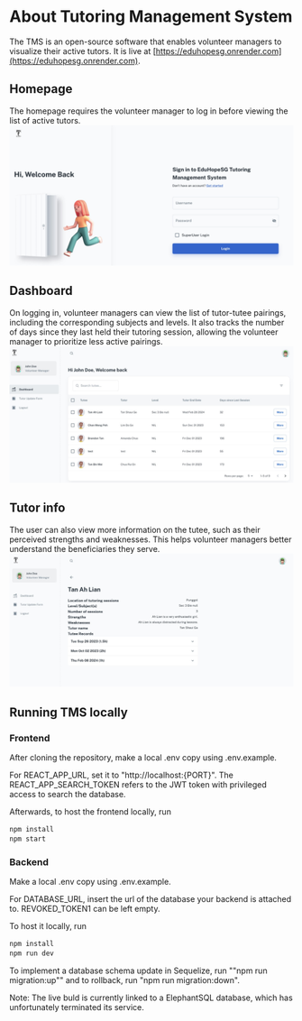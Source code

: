 # About Tutoring Management System
The TMS is an open-source software that enables volunteer managers to visualize their active tutors. It is live at [https://eduhopesg.onrender.com](https://eduhopesg.onrender.com).

## Homepage
The homepage requires the volunteer manager to log in before viewing the list of active tutors.
![Homepage](images/home.jpeg)

## Dashboard
On logging in, volunteer managers can view the list of tutor-tutee pairings, including the corresponding subjects and levels. It also tracks the number of days since they last held their tutoring session, allowing the volunteer manager to prioritize less active pairings.
![Dashboard](images/dashboard.jpg)

## Tutor info
The user can also view more information on the tutee, such as their perceived strengths and weaknesses. This helps volunteer managers better understand the beneficiaries they serve.
![Info](images/info.jpg)

## Running TMS locally
### Frontend
After cloning the repository, make a local .env copy using .env.example.

For REACT_APP_URL, set it to "http://localhost:{PORT}". The REACT_APP_SEARCH_TOKEN refers to the JWT token with privileged access to search the database.

Afterwards, to host the frontend locally, run
```bash
npm install
npm start
```

### Backend
Make a local .env copy using .env.example.

For DATABASE_URL, insert the url of the database your backend is attached to. REVOKED_TOKEN1 can be left empty.

To host it locally, run
```bash
npm install
npm run dev
```

To implement a database schema update in Sequelize, run ""npm run migration:up"" and to rollback, run "npm run migration:down".

Note: The live buld is currently linked to a ElephantSQL database, which has unfortunately terminated its service.
